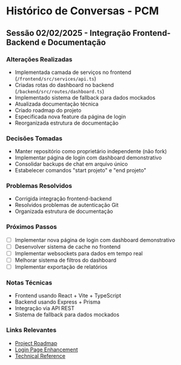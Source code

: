 # Histórico de Conversas - PCM

## Sessão 02/02/2025 - Integração Frontend-Backend e Documentação

### Alterações Realizadas
- Implementada camada de serviços no frontend (`/frontend/src/services/api.ts`)
- Criadas rotas do dashboard no backend (`/backend/src/routes/dashboard.ts`)
- Implementado sistema de fallback para dados mockados
- Atualizada documentação técnica
- Criado roadmap do projeto
- Especificada nova feature da página de login
- Reorganizada estrutura de documentação

### Decisões Tomadas
- Manter repositório como proprietário independente (não fork)
- Implementar página de login com dashboard demonstrativo
- Consolidar backups de chat em arquivo único
- Estabelecer comandos "start projeto" e "end projeto"

### Problemas Resolvidos
- Corrigida integração frontend-backend
- Resolvidos problemas de autenticação Git
- Organizada estrutura de documentação

### Próximos Passos
- [ ] Implementar nova página de login com dashboard demonstrativo
- [ ] Desenvolver sistema de cache no frontend
- [ ] Implementar websockets para dados em tempo real
- [ ] Melhorar sistema de filtros do dashboard
- [ ] Implementar exportação de relatórios

### Notas Técnicas
- Frontend usando React + Vite + TypeScript
- Backend usando Express + Prisma
- Integração via API REST
- Sistema de fallback para dados mockados

### Links Relevantes
- [Project Roadmap](./_docs/technical/project_roadmap.md)
- [Login Page Enhancement](./_docs/technical/login_page_enhancement.md)
- [Technical Reference](./_docs/technical_reference.md)
